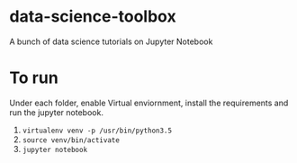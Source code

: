 # data-science-toolbox
A bunch of data science tutorials on Jupyter Notebook

# To run

Under each folder, enable Virtual enviornment, install the requirements and run the jupyter notebook.

1. `virtualenv venv -p /usr/bin/python3.5`
2. `source venv/bin/activate`
3. `jupyter notebook`


